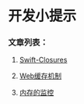 # 开发小提示
### 文章列表：

1. [Swift-Closures](FishTips/Swift-Closures/Swift_Closures.md)

2. [Web缓存机制](FishTips/内存的监控与优化/内存的监控以及优化.md)

3. [内存的监控](FishTips/web缓存机制/Web缓存机制.md)

   

